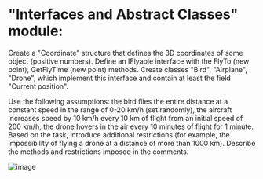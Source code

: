 # "Interfaces and Abstract Classes" module: 

Create a "Coordinate" structure that defines the 3D coordinates of some object (positive numbers). Define an IFlyable interface with the FlyTo (new point), GetFlyTime (new point) methods. Create classes "Bird", "Airplane", "Drone", which implement this interface and contain at least the field "Current position".

Use the following assumptions: the bird flies the entire distance at a constant speed in the range of 0-20 km/h (set randomly), the aircraft increases speed by 10 km/h every 10 km of flight from an initial speed of 200 km/h, the drone hovers in the air every 10 minutes of flight for 1 minute. Based on the task, introduce additional restrictions (for example, the impossibility of flying a drone at a distance of more than 1000 km). Describe the methods and restrictions imposed in the comments.

![image](https://user-images.githubusercontent.com/50228202/198504984-35ae0065-1965-4af3-bdc1-be5bf2164df0.png)
